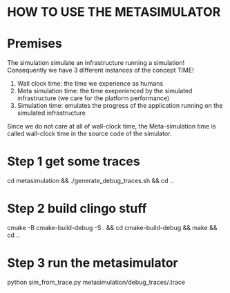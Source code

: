 # HOW TO USE THE METASIMULATOR

# Premises

The simulation simulate an infrastructure running a simulation!
Consequently we have 3 different instances of the concept TIME!

1. Wall clock time: the time we experience as humans
2. Meta simulation time: the time exeperienced by the simulated infrastructure (we care for the platform performance)
3. Simulation time: emulates the progress of the application running on the simulated infrastructure

Since we do not care at all of wall-clock time, the Meta-simulation time is called wall-clock time in the source code of the simulator.


# Step 1 get some traces

cd metasimulation && ./generate_debug_traces.sh && cd ..

# Step 2 build clingo stuff

cmake -B cmake-build-debug -S . && cd cmake-build-debug && make && cd ..

# Step 3 run the metasimulator

python sim_from_trace.py metasimulation/debug_traces/<trace>.trace